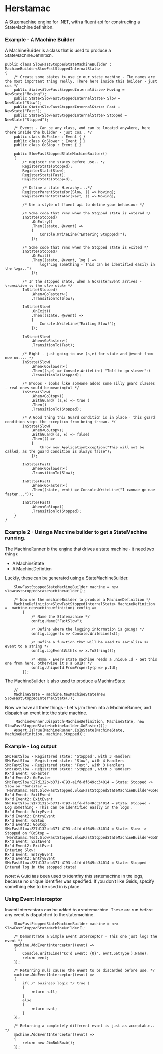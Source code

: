 # Herstamac

A Statemachine engine for .NET, with a fluent api for constructing a StateMachine definition.

<h3> Example - A Machine Builder</h3>

A MachineBuilder is a class that is used to produce a StateMachineDefinition.

    public class SlowFastStoppedStateMachineBuilder : MachineBuilder<SlowFastStoppedInternalState>
    {
        /* Create some states to use in our state machine - The names are the most important thing really. There here inside this builder - just cos */
        public State<SlowFastStoppedInternalState> Moving = NewState("Moving");
        public State<SlowFastStoppedInternalState> Slow = NewState("Slow");
        public State<SlowFastStoppedInternalState> Fast = NewState("Fast");
        public State<SlowFastStoppedInternalState> Stopped = NewState("Stopped"); 

        /* Events - Can be any class, and can be located anywhere, here there inside the builder - just cos.. */
        public class GoFaster : Event { }
        public class GoSlower : Event { }
        public class GoStop : Event { }
    
        public SlowFastStoppedStateMachineBuilder()
        {
            /* Register the states before use.. */
            RegisterState(Stopped);
            RegisterState(Slow);
            RegisterState(Fast);
            RegisterState(Stopped);
            
            /* Define a state Hierachy....*/
            RegisterParentStateFor(Slow, () => Moving);
            RegisterParentStateFor(Fast, () => Moving);

            /* Use a style of fluent api to define your behaviour */
            
            /* Some code that runs when the Stopped state is entered */
            InState(Stopped)
                .OnEntry()
                .Then((state, @event) =>
                {
                    Console.WriteLine("Entering Stoppped!");
                });

            /* Some code that runs when the Stopped state is exited */
            InState(Stopped)
                .OnExit()
                .Then((state, @event, log ) =>
                    log("Log something - This can be identified easily in the logs..")
                });

            /* In the stopped state, when a GoFasterEvent arrives - transition to the slow state */
            InState(Stopped)
                .When<GoFaster>()
                .TransitionTo(Slow);

            InState(Slow)
                .OnExit()
                .Then((state, @event) => 
				{
                    Console.WriteLine("Exiting Slow!");
                });

            InState(Slow)
                .When<GoFaster>()
                .TransitionTo(Fast);

            /* Right - just going to use (s,e) for state and @event from now on.... */
            InState(Slow)
                .When<GoSlower>()
                .Then((s,e) => Console.WriteLine( "Told to go slower"))
                .TransitionTo(Stopped);

            /* Whoops - looks like someone added some silly guard clauses - real ones would be meaningful */
            InState(Slow)
                .When<GoStop>()
                .WithGuard( (s,e) => true )
                .Then()
                .TransitionTo(Stopped);
                
            /* A Good thing this Guard condition is in place - this guard condition stops the exception from being thrown. */
            InState(Slow)
                .When<GoStop>()
                .WithGuard((s, e) => false)
                .Then(() => 
				{ 
					throw new ApplicationException("This will not be called, as the guard condition is always false"); 
				});

            InState(Fast)
                .When<GoSlower>()
                .TransitionTo(Slow);

            InState(Fast)
                .When<GoFaster>()
                .Then((state, evnt) => Console.WriteLine("I cannae go nae faster..."));

            InState(Fast)
                .When<GoStop>()
                .TransitionTo(Stopped);
        }
    }
    
<h3>Example 2 - Using a Machine builder to get a StateMachine running.</h3>

The MachineRunner is the engine that drives a state machine - it need two things:
<ul>
    <li>A MachineState</li>
    <li>A MachineDefintion</li>
</ul>
        
Luckily, these can be generated using a StateMachineBuilder.

        
        SlowFastStoppedStateMachineBuilder machine = new SlowFastStoppedStateMachineBuilder();
        
        /* Now use the machineBuilder to produce a MachineDefinition */
        MachineDefinition<SlowFastStoppedInternalState> MachineDefinition =  machine.GetMachineDefinition( config => 
            {
                /* Name the Statemachine */
                config.Name("FastSlow");   
                
                /* Define where the logging information is going! */
                config.Logger(x => Console.WriteLine(x));
                
                /* Define a function that will be used to serialise an event to a string */
                config.LogEventWith(x => x.ToString());
                
                /* Hmmm - Every state machine needs a unique Id - Get this one from here, otherwise it's a GUID! */
                config.UniqueId.FromProperty(p => p.Id);
            });

The MachineBuilder is also used to produce a MachineState

        //
        MachineState = machine.NewMachineState(new SlowFastStoppedInternalState());
        
Now we have all three things - Let's jam them into a MachineRunner, and dispatch an event into the state machine.

         MachineRunner.Dispatch(MachineDefinition, MachineState, new SlowFastStoppedStateMachineBuilder.GoFaster());
        Assert.IsTrue(MachineRunner.IsInState(MachineState, MachineDefinition, machine.Stopped));
    
    
<h3>Example - Log output </h3>

	
	SM:FastSlow - Registered state: 'Stopped', with 3 Handlers
	SM:FastSlow - Registered state: 'Slow', with 4 Handlers
	SM:FastSlow - Registered state: 'Fast', with 3 Handlers
	SM:FastSlow - Registered state: 'Stopped', with 3 Handlers
	Rx'd Event: GoFaster
	Rx'd Event2: GoFaster
	SM:FastSlow:827d132b-b371-4793-a1fd-df649cb34014 = State: Stopped -> Slow on ^GoFaster = 'Herstamac.Test.SlowFastStopped.SlowFastStoppedStateMachineBuilder+GoFaster'
	Rx'd Event: ExitEvent
	Rx'd Event2: ExitEvent
	SM:FastSlow:827d132b-b371-4793-a1fd-df649cb34014 = State: Stopped - Log something - This can be identified easily in the logs..
	Rx'd Event: EntryEvent
	Rx'd Event2: EntryEvent
	Rx'd Event: GoStop
	Rx'd Event2: GoStop
	SM:FastSlow:827d132b-b371-4793-a1fd-df649cb34014 = State: Slow -> Stopped on ^GoStop = 'Herstamac.Test.SlowFastStopped.SlowFastStoppedStateMachineBuilder+GoStop'
	Rx'd Event: ExitEvent
	Rx'd Event2: ExitEvent
	Entering Slow!
	Rx'd Event: EntryEvent
	Rx'd Event2: EntryEvent
	SM:FastSlow:827d132b-b371-4793-a1fd-df649cb34014 = State: Stopped - Entered log in the stopped state!

<em>Note:</em> A Guid has been used to identfify this statemachine in the logs, because no unique identifier was specified. If you don't like Guids, specify something else to be used in is place.

<h3>Using Event Interceptor</h3>

Invent Interceptors can be added to a statemachine. These are run before any event is dispatched to the statemachine.

        SlowFastStoppedStateMachineBuilder machine = new SlowFastStoppedStateMachineBuilder();
        
		/* Demonstrate a Simple Event Interceptor - This one just logs the event */
        machine.AddEventInterceptor((evnt) =>
        {
            Console.WriteLine("Rx'd Event: {0}", evnt.GetType().Name);
            return evnt;
        });

		/* Returning null causes the event to be discarded before use. */
		machine.AddEventInterceptor((evnt) =>
        {
            if( /* business logic */ true ) 
			{
				return null;
			} 
			else
			{
				return evnt;
			}
        });

		/* Returning a completely different event is just as acceptable.. */
		machine.AddEventInterceptor((evnt) =>
        {
            return new JimBobBoab();
        });


